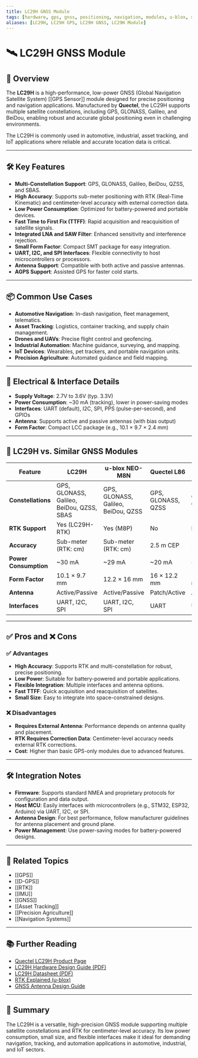 ```yaml
---
title: LC29H GNSS Module
tags: [hardware, gps, gnss, positioning, navigation, modules, u-blox, satellite]
aliases: [LC29H, LC29H GPS, LC29H GNSS, LC29H Module]
---
```


# 🛰️ LC29H GNSS Module

## 🧭 Overview

The **LC29H** is a high-performance, low-power GNSS (Global Navigation Satellite System) [[GPS Sensor]] module designed for precise positioning and navigation applications. Manufactured by **Quectel**, the LC29H supports multiple satellite constellations, including GPS, GLONASS, Galileo, and BeiDou, enabling robust and accurate global positioning even in challenging environments.

The LC29H is commonly used in automotive, industrial, asset tracking, and IoT applications where reliable and accurate location data is critical.

---

## 🛠️ Key Features

- **Multi-Constellation Support**: GPS, GLONASS, Galileo, BeiDou, QZSS, and SBAS.
- **High Accuracy**: Supports sub-meter positioning with RTK (Real-Time Kinematic) and centimeter-level accuracy with external correction data.
- **Low Power Consumption**: Optimized for battery-powered and portable devices.
- **Fast Time to First Fix (TTFF)**: Rapid acquisition and reacquisition of satellite signals.
- **Integrated LNA and SAW Filter**: Enhanced sensitivity and interference rejection.
- **Small Form Factor**: Compact SMT package for easy integration.
- **UART, I2C, and SPI Interfaces**: Flexible connectivity to host microcontrollers or processors.
- **Antenna Support**: Compatible with both active and passive antennas.
- **AGPS Support**: Assisted GPS for faster cold starts.

---

## 📦 Common Use Cases

- **Automotive Navigation**: In-dash navigation, fleet management, telematics.
- **Asset Tracking**: Logistics, container tracking, and supply chain management.
- **Drones and UAVs**: Precise flight control and geofencing.
- **Industrial Automation**: Machine guidance, surveying, and mapping.
- **IoT Devices**: Wearables, pet trackers, and portable navigation units.
- **Precision Agriculture**: Automated guidance and field mapping.

---

## 🔌 Electrical & Interface Details

- **Supply Voltage**: 2.7V to 3.6V (typ. 3.3V)
- **Power Consumption**: ~30 mA (tracking), lower in power-saving modes
- **Interfaces**: UART (default), I2C, SPI, PPS (pulse-per-second), and GPIOs
- **Antenna**: Supports active and passive antennas (with bias output)
- **Form Factor**: Compact LCC package (e.g., 10.1 × 9.7 × 2.4 mm)

---

## 🧩 LC29H vs. Similar GNSS Modules

| Feature                | LC29H                | u-blox NEO-M8N      | Quectel L86         | L76K                |
|------------------------|----------------------|---------------------|---------------------|---------------------|
| **Constellations**     | GPS, GLONASS, Galileo, BeiDou, QZSS, SBAS | GPS, GLONASS, Galileo, BeiDou, QZSS | GPS, GLONASS, QZSS | GPS, BeiDou, QZSS  |
| **RTK Support**        | Yes (LC29H-RTK)      | Yes (M8P)           | No                  | No                  |
| **Accuracy**           | Sub-meter (RTK: cm)  | Sub-meter (RTK: cm) | 2.5 m CEP           | 2.5 m CEP           |
| **Power Consumption**  | ~30 mA               | ~29 mA              | ~20 mA              | ~19 mA              |
| **Form Factor**        | 10.1 × 9.7 mm        | 12.2 × 16 mm        | 16 × 12.2 mm        | 10.1 × 9.7 mm       |
| **Antenna**            | Active/Passive       | Active/Passive      | Patch/Active        | Active/Passive      |
| **Interfaces**         | UART, I2C, SPI       | UART, I2C, SPI      | UART                | UART, I2C           |

---

## ✅ Pros and ❌ Cons

### ✅ Advantages
- **High Accuracy**: Supports RTK and multi-constellation for robust, precise positioning.
- **Low Power**: Suitable for battery-powered and portable applications.
- **Flexible Integration**: Multiple interfaces and antenna options.
- **Fast TTFF**: Quick acquisition and reacquisition of satellites.
- **Small Size**: Easy to integrate into space-constrained designs.

### ❌ Disadvantages
- **Requires External Antenna**: Performance depends on antenna quality and placement.
- **RTK Requires Correction Data**: Centimeter-level accuracy needs external RTK corrections.
- **Cost**: Higher than basic GPS-only modules due to advanced features.

---

## 🛠️ Integration Notes

- **Firmware**: Supports standard NMEA and proprietary protocols for configuration and data output.
- **Host MCU**: Easily interfaces with microcontrollers (e.g., STM32, ESP32, Arduino) via UART, I2C, or SPI.
- **Antenna Design**: For best performance, follow manufacturer guidelines for antenna placement and ground plane.
- **Power Management**: Use power-saving modes for battery-powered designs.

---

## 🔗 Related Topics

- [[GPS]]
- [[D-GPS]]
- [[RTK]]
- [[IMU]]
- [[GNSS]]
- [[Asset Tracking]]
- [[Precision Agriculture]]
- [[Navigation Systems]]

---

## 📚 Further Reading

- [Quectel LC29H Product Page](https://www.quectel.com/product/gnss/lc29h/)
- [LC29H Hardware Design Guide (PDF)](https://www.quectel.com/wp-content/uploads/2022/07/Quectel_LC29H_Hardware_Design_Guide.pdf)
- [LC29H Datasheet (PDF)](https://www.quectel.com/wp-content/uploads/2022/07/Quectel_LC29H_Datasheet.pdf)
- [RTK Explained (u-blox)](https://www.u-blox.com/en/blogs/technology/what-rtk)
- [GNSS Antenna Design Guide](https://www.u-blox.com/en/docs/UBX-15030086)

---

## 🧠 Summary

The LC29H is a versatile, high-precision GNSS module supporting multiple satellite constellations and RTK for centimeter-level accuracy. Its low power consumption, small size, and flexible interfaces make it ideal for demanding navigation, tracking, and automation applications in automotive, industrial, and IoT sectors.
